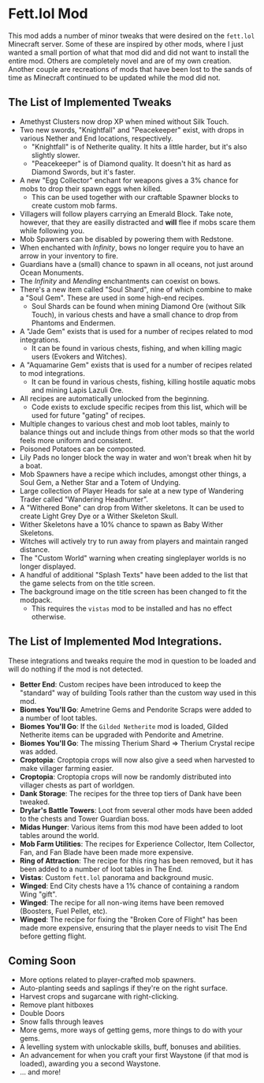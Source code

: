 # Fett.lol Mod

This mod adds a number of minor tweaks that were desired on the `fett.lol` Minecraft server. Some of these are inspired
by other mods, where I just wanted a small portion of what that mod did and did not want to install the entire mod.
Others are completely novel and are of my own creation. Another couple are recreations of mods that have been lost to
the sands of time as Minecraft continued to be updated while the mod did not.

## The List of Implemented Tweaks

- Amethyst Clusters now drop XP when mined without Silk Touch.
- Two new swords, "Knightfall" and "Peacekeeper" exist, with drops in various Nether and End locations, respectively.
  - "Knightfall" is of Netherite quality. It hits a little harder, but it's also slightly slower.
  - "Peacekeeper" is of Diamond quality. It doesn't hit as hard as Diamond Swords, but it's faster.
- A new "Egg Collector" enchant for weapons gives a 3% chance for mobs to drop their spawn eggs when killed.
  - This can be used together with our craftable Spawner blocks to create custom mob farms.
- Villagers will follow players carrying an Emerald Block. Take note, however, that they are easilly distracted and
  **will** flee if mobs scare them while following you.
- Mob Spawners can be disabled by powering them with Redstone.
- When enchanted with *Infinity*, bows no longer require you to have an arrow in your inventory to fire.
- Guardians have a (small) chance to spawn in all oceans, not just around Ocean Monuments.
- The *Infinity* and *Mending* enchantments can coexist on bows.
- There's a new item called "Soul Shard", nine of which combine to make a "Soul Gem". These are used in some high-end recipes.
  - Soul Shards can be found when mining Diamond Ore (without Silk Touch), in various chests and have a small chance
    to drop from Phantoms and Endermen.
- A "Jade Gem" exists that is used for a number of recipes related to mod integrations.
  - It can be found in various chests, fishing, and when killing magic users (Evokers and Witches).
- A "Aquamarine Gem" exists that is used for a number of recipes related to mod integrations.
  - It can be found in various chests, fishing, killing hostile aquatic mobs and mining Lapis Lazuli Ore.
- All recipes are automatically unlocked from the beginning.
  - Code exists to exclude specific recipes from this list, which will be used for future "gating" of recipes.
- Multiple changes to various chest and mob loot tables, mainly to balance things out and include things from other
  mods so that the world feels more uniform and consistent.
- Poisoned Potatoes can be composted.
- Lily Pads no longer block the way in water and won't break when hit by a boat.
- Mob Spawners have a recipe which includes, amongst other things, a Soul Gem, a Nether Star and a Totem of Undying.
- Large collection of Player Heads for sale at a new type of Wandering Trader called "Wandering Headhunter".
- A "Withered Bone" can drop from Wither skeletons. It can be used to create Light Grey Dye or a Wither Skeleton Skull.
- Wither Skeletons have a 10% chance to spawn as Baby Wither Skeletons.
- Witches will actively try to run away from players and maintain ranged distance.
- The "Custom World" warning when creating singleplayer worlds is no longer displayed.
- A handful of additional "Splash Texts" have been added to the list that the game selects from on the title screen.
- The background image on the title screen has been changed to fit the modpack.
  - This requires the `vistas` mod to be installed and has no effect otherwise.

## The List of Implemented Mod Integrations.

These integrations and tweaks require the mod in question to be loaded and will do nothing if the mod is not detected.

- **Better End**: Custom recipes have been introduced to keep the "standard" way of building Tools rather than the custom way used in this mod.
- **Biomes You'll Go**: Ametrine Gems and Pendorite Scraps were added to a number of loot tables.
- **Biomes You'll Go**: If the `Gilded Netherite` mod is loaded, Gilded Netherite items can be upgraded with Pendorite and Ametrine.
- **Biomes You'll Go**: The missing Therium Shard => Therium Crystal recipe was added.
- **Croptopia**: Croptopia crops will now also give a seed when harvested to make villager farming easier.
- **Croptopia**: Croptopia crops will now be randomly distributed into villager chests as part of worldgen.
- **Dank Storage**: The recipes for the three top tiers of Dank have been tweaked.
- **Drylar's Battle Towers**: Loot from several other mods have been added to the chests and Tower Guardian boss.
- **Midas Hunger**: Various items from this mod have been added to loot tables around the world.
- **Mob Farm Utilities**: The recipes for Experience Collector, Item Collector, Fan, and Fan Blade have been made more expensive.
- **Ring of Attraction**: The recipe for this ring has been removed, but it has been added to a number of loot tables in The End.
- **Vistas**: Custom `fett.lol` panorama and background music.
- **Winged**: End City chests have a 1% chance of containing a random Wing "gift".
- **Winged**: The recipe for all non-wing items have been removed (Boosters, Fuel Pellet, etc).
- **Winged**: The recipe for fixing the "Broken Core of Flight" has been made more expensive, ensuring that the player needs to visit The End before getting flight.

## Coming Soon

- More options related to player-crafted mob spawners.
- Auto-planting seeds and saplings if they're on the right surface.
- Harvest crops and sugarcane with right-clicking.
- Remove plant hitboxes
- Double Doors
- Snow falls through leaves
- More gems, more ways of getting gems, more things to do with your gems.
- A levelling system with unlockable skills, buff, bonuses and abilities.
- An advancement for when you craft your first Waystone (if that mod is loaded), awarding you a second Waystone.
- ... and more!